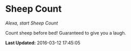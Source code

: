 # Sheep Count
*Alexa, start Sheep Count*

Count sheep before bed! Guaranteed to give you a laugh.

**Last Updated:** 2016-03-12 17:45:05